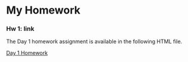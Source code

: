 # My Homework



### Hw 1: link
The Day 1 homework assignment is available in the following HTML file.

[Day 1 Homework](https://github.com/govinda472/Antra_react_course/tree/4d79009eead52347a8503980a093aaea262e6698/Day1%20hw/index.html)
